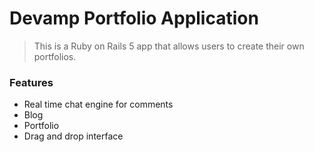 # Devamp Portfolio Application

> This is a Ruby on Rails 5 app that allows users to create their own portfolios.

### Features

- Real time chat engine for comments
- Blog
- Portfolio
- Drag and drop interface
